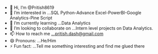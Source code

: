 - 👋 Hi, I’m @Pritish8619
- 👀 I’m interested in ...SQL Python-Advance Excel-PowerBI-Google Analytics-Pine Script
- 🌱 I’m currently learning ...Data Analytics
- 💞️ I’m looking to collaborate on ...Intern level projects on Data Analytics.
- 📫 How to reach me ...pritish.dash@gmail.com
- 😄 Pronouns: ...He/Him
- ⚡ Fun fact: ...Tell me something interesting and find me glued there

<!---
Pritish8619/Pritish8619 is a ✨ special ✨ repository because its `README.md` (this file) appears on your GitHub profile.
You can click the Preview link to take a look at your changes.
--->
